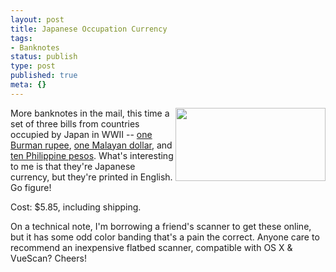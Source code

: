 ```yaml
---
layout: post
title: Japanese Occupation Currency
tags:
- Banknotes
status: publish
type: post
published: true
meta: {}
---
```

<a href="http://www.flickr.com/photos/mistermoss/188910856/" target="_blank"><img src="http://static.flickr.com/58/188910856_64b3df86e2_m.jpg" align="right" height="117" width="240" /></a> More banknotes in the mail, this time a set of three bills from countries occupied by Japan in WWII -- <a href="http://www.flickr.com/photos/mistermoss/188910805/" target="_blank">one Burman rupee</a>, <a href="http://www.flickr.com/photos/mistermoss/188910856/" target="_blank">one Malayan dollar</a>, and <a href="http://www.flickr.com/photos/mistermoss/188910924/" target="_blank">ten Philippine pesos</a>.  What's interesting to me is that they're Japanese currency, but they're printed in English.  Go figure!

Cost:  $5.85, including shipping.

On a technical note, I'm borrowing a friend's scanner to get these online, but it has some odd color banding that's a pain the correct.  Anyone care to recommend an inexpensive flatbed scanner, compatible with OS X &amp; VueScan?  Cheers!
